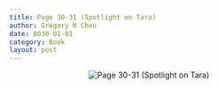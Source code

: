 ```yaml
---
title: Page 30-31 (Spotlight on Tara)
author: Gregory M Chen
date: 0030-01-01
category: Book
layout: post
---
```


<p style="text-align:center;"><img src="{{site.baseurl}}/assets/Graphics_v3.2/Page30-31_Spotlight-on-Tara.png" alt="Page 30-31 (Spotlight on Tara)" style="max-height: calc(100vh - 30px - 50px);"/></p>

